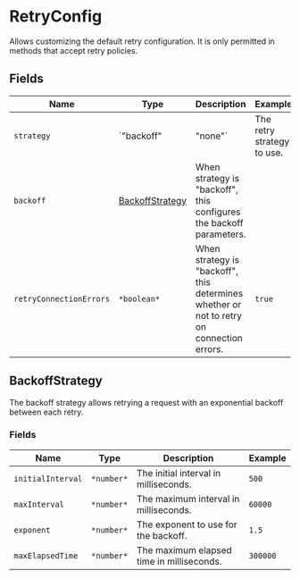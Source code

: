 # RetryConfig

Allows customizing the default retry configuration. It is only permitted in methods that accept retry policies.

## Fields

| Name                      | Type                                | Description                                                                                | Example     |
| ------------------------- | ----------------------------------- | ------------------------------------------------------------------------------------------ | ----------- |
| `strategy`                | `"backoff" | "none"`                | The retry strategy to use.                                                                 | `"backoff"` |
| `backoff`                 | [BackoffStrategy](#backoffstrategy) | When strategy is "backoff", this configures the backoff parameters.                        |             |
| `retryConnectionErrors`   | `*boolean*`                         | When strategy is "backoff", this determines whether or not to retry on connection errors.  | `true`      |

## BackoffStrategy

The backoff strategy allows retrying a request with an exponential backoff between each retry.

### Fields

| Name               | Type         | Description                               | Example  |
| ------------------ | ------------ | ----------------------------------------- | -------- |
| `initialInterval`  | `*number*`   | The initial interval in milliseconds.     | `500`    |
| `maxInterval`      | `*number*`   | The maximum interval in milliseconds.     | `60000`  |
| `exponent`         | `*number*`   | The exponent to use for the backoff.      | `1.5`    |
| `maxElapsedTime`   | `*number*`   | The maximum elapsed time in milliseconds. | `300000` |